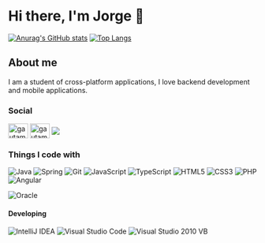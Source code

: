 # Hi there, I'm Jorge 👋

[![Anurag's GitHub stats](https://github-readme-stats.vercel.app/api?username=JorgeAgulloM&show_icons=true)](https://github.com/JorgeAgulloM/github-readme-stats)
[![Top Langs](https://github-readme-stats.vercel.app/api/top-langs/?username=JorgeAgulloM&layout=compact)](https://github.com/JorgeAgulloM/github-readme-stats)

## About me
I am a student of cross-platform applications, I love backend development and mobile applications.

### Social

<!-- BLOG-POST-LIST:START -->
<a href="https://twitter.com/JorgeAgulloM" target="blank"><img align="center" src="https://icons8.com/icon/5MQ0gPAYYx7a/twitter" alt="gautamkrishnar" height="30" width="40" /></a>
<a href="https://www.linkedin.com/in/jorgeagullo/" target="blank"><img align="center" src="https://icons8.com/icon/13930/linkedin" alt="gautamkrishnar" height="30" width="40" /></a>
<a href="agullojorge@gmail.com" target="blank"><img align="center" src ="https://icons8.com/icon/ho8QlOYvMuG3/gmail"></img></a>
<!-- BLOG-POST-LIST:END -->


### Things I code with

![Java](https://img.shields.io/badge/java-%23ED8B00.svg?style=for-the-badge&logo=java&logoColor=white)
![Spring](https://img.shields.io/badge/spring-%236DB33F.svg?style=for-the-badge&logo=spring&logoColor=white)
![Git](https://img.shields.io/badge/-Git-F05032?style=flat-square&logo=git&logoColor=white)
![JavaScript](https://img.shields.io/badge/javascript-%23323330.svg?style=for-the-badge&logo=javascript&logoColor=%23F7DF1E)
![TypeScript](https://img.shields.io/badge/typescript-%23007ACC.svg?style=for-the-badge&logo=typescript&logoColor=white)
![HTML5](https://img.shields.io/badge/html5-%23E34F26.svg?style=for-the-badge&logo=html5&logoColor=white)
![CSS3](https://img.shields.io/badge/css3-%231572B6.svg?style=for-the-badge&logo=css3&logoColor=white)
![PHP](https://img.shields.io/badge/php-%23777BB4.svg?style=for-the-badge&logo=php&logoColor=white)
![Angular](https://img.shields.io/badge/angular-%23DD0031.svg?style=for-the-badge&logo=angular&logoColor=white)

![Oracle](https://img.shields.io/badge/Oracle-F80000?style=for-the-badge&logo=oracle&logoColor=white)


#### Developing
![IntelliJ IDEA](https://img.shields.io/badge/IntelliJIDEA-000000.svg?style=for-the-badge&logo=intellij-idea&logoColor=white)
![Visual Studio Code](https://img.shields.io/badge/Visual%20Studio%20Code-0078d7.svg?style=for-the-badge&logo=visual-studio-code&logoColor=white)
![Visual Studio 2010 VB](https://img.shields.io/badge/Visual%20Studio%20Code-0078d7.svg?style=for-the-badge&logo=visual-studio-code&logoColor=black)

